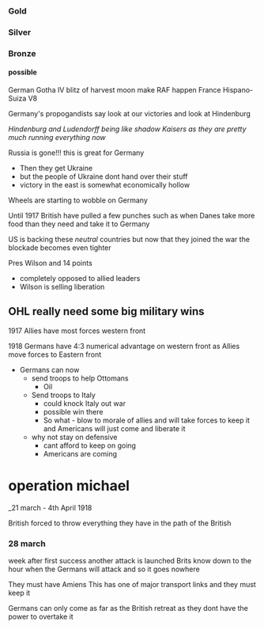 ### Gold 

### Silver

### Bronze


#### possible
German Gotha IV
blitz of harvest moon make RAF happen 
France Hispano-Suiza V8 


Germany's propogandists say look at our victories and look at Hindenburg

_Hindenburg and Ludendorff being like shadow Kaisers as they are pretty much running everything now_


Russia is gone!!!
this is great for Germany 
- Then they get Ukraine 
- but the people of Ukraine dont hand over their stuff
- victory in the east is somewhat economically hollow


Wheels are starting to wobble on Germany 

Until 1917 British have pulled a few punches such as when Danes take more food than they need and take it to Germany 

US is backing these *neutral* countries but now that they joined the war the blockade becomes even tighter 

Pres Wilson and 14 points
- completely opposed to allied leaders
- Wilson is selling liberation 

## OHL really need some big military wins 

1917 Allies have most forces western front 

1918 Germans have 4:3 numerical advantage on western front as Allies move forces to Eastern front 
- Germans can now 
	- send troops to help Ottomans
		- Oil
	- Send troops to Italy 
		- could knock Italy out war 
		- possible win there
		- So what - blow to morale of allies and will take forces to keep it and Americans will just come and liberate it 
	- why not stay on defensive 
		- cant afford to keep on going 
		- Americans are coming 



# operation michael
_21 march - 4th April
1918

British forced to throw everything they have in the path of the British 

### 28 march
week after first success another attack is launched 
Brits know down to the hour when the Germans will attack and so it goes nowhere


They must have Amiens
This has one of major transport links and they must keep it 

Germans can only come as far as the British retreat as they dont have the power to overtake it 




